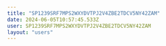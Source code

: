 ```yaml
---
title: "SP1239SRF7MPS2WXYDVTPJ2V4ZBE2TDCV5NY42ZAM"
date: 2024-06-05T10:57:45.533Z
user: SP1239SRF7MPS2WXYDVTPJ2V4ZBE2TDCV5NY42ZAM
layout: "users"
---
```

    